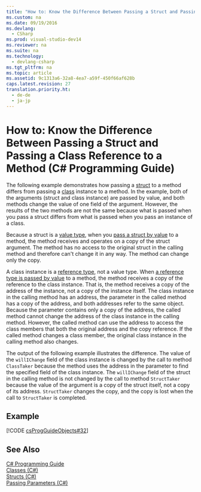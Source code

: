 ```yaml
---
title: "How to: Know the Difference Between Passing a Struct and Passing a Class Reference to a Method (C# Programming Guide)"
ms.custom: na
ms.date: 09/19/2016
ms.devlang: 
  - CSharp
ms.prod: visual-studio-dev14
ms.reviewer: na
ms.suite: na
ms.technology: 
  - devlang-csharp
ms.tgt_pltfrm: na
ms.topic: article
ms.assetid: 9c1313a6-32a8-4ea7-a59f-450f66af628b
caps.latest.revision: 27
translation.priority.ht: 
  - de-de
  - ja-jp
---
```

# How to: Know the Difference Between Passing a Struct and Passing a Class Reference to a Method (C# Programming Guide)
The following example demonstrates how passing a [struct](../vs140/struct--C#-Reference-.md) to a method differs from passing a [class](../vs140/class--C#-Reference-.md) instance to a method. In the example, both of the arguments (struct and class instance) are passed by value, and both methods change the value of one field of the argument. However, the results of the two methods are not the same because what is passed when you pass a struct differs from what is passed when you pass an instance of a class.  
  
 Because a struct is a [value type](../Topic/Value%20Types%20\(C%23%20Reference\).md), when you [pass a struct by value](../vs140/Passing-Value-Type-Parameters--C#-Programming-Guide-.md) to a method, the method receives and operates on a copy of the struct argument. The method has no access to the original struct in the calling method and therefore can't change it in any way. The method can change only the copy.  
  
 A class instance is a [reference type](../vs140/Reference-Types--C#-Reference-.md), not a value type. When [a reference type is passed by value](../vs140/Passing-Reference-Type-Parameters--C#-Programming-Guide-.md) to a method, the method receives a copy of the reference to the class instance. That is, the method receives a copy of the address of the instance, not a copy of the instance itself. The class instance in the calling method has an address, the parameter in the called method has a copy of the address, and both addresses refer to the same object. Because the parameter contains only a copy of the address, the called method cannot change the address of the class instance in the calling method. However, the called method can use the address to access the class members that both the original address and the copy reference. If the called method changes a class member, the original class instance in the calling method also changes.  
  
 The output of the following example illustrates the difference. The value of the `willIChange` field of the class instance is changed by the call to method `ClassTaker` because the method uses the address in the parameter to find the specified field of the class instance. The `willIChange` field of the struct in the calling method is not changed by the call to method `StructTaker` because the value of the argument is a copy of the struct itself, not a copy of its address. `StructTaker` changes the copy, and the copy is lost when the call to `StructTaker` is completed.  
  
## Example  
 [!CODE [csProgGuideObjects#32](../CodeSnippet/VS_Snippets_VBCSharp/csProgGuideObjects#32)]  
  
## See Also  
 [C# Programming Guide](../vs140/C#-Programming-Guide.md)   
 [Classes (C#)](../vs140/Classes--C#-Programming-Guide-.md)   
 [Structs (C#)](../vs140/Structs--C#-Programming-Guide-.md)   
 [Passing Parameters (C#)](../vs140/Passing-Parameters--C#-Programming-Guide-.md)